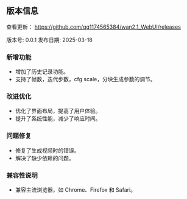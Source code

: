 ## 版本信息
查看更新：
https://github.com/qq1174565384/wan2.1_WebUI/releases

版本号: 0.0.1
发布日期: 2025-03-18

### 新增功能
- 增加了历史记录功能。
- 支持了帧数，迭代步数，cfg scale，分块生成参数的调节。

### 改进优化
- 优化了界面布局，提高了用户体验。
- 提升了系统性能，减少了响应时间。

### 问题修复
- 修复了生成视频时的错误。
- 解决了缺少依赖的问题。

### 兼容性说明
- 兼容主流浏览器，如 Chrome、Firefox 和 Safari。